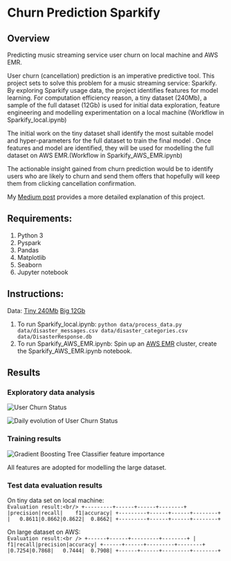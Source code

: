 # Churn Prediction Sparkify
## Overview

Predicting music streaming service user churn on local machine and AWS EMR.

User churn (cancellation) prediction is an imperative predictive tool. This project sets to solve this problem for a music streaming service: Sparkify. By exploring Sparkify usage data, the project identifies features for model learning. For computation efficiency reason, a tiny dataset (240Mb), a sample of the full dataset (12Gb) is used for initial data exploration, feature engineering and modelling experimentation on a local machine (Workflow in Sparkify_local.ipynb)

The initial work on the tiny dataset shall identify the most suitable model and hyper-parameters for the full dataset to train the final model . Once features and model are identified, they will be used for modelling the full dataset on AWS EMR.(Workflow in Sparkify_AWS_EMR.ipynb)

The actionable insight gained from churn prediction would be to identify users who are likely to churn and send them offers that hopefully will keep them from clicking cancellation confirmation.

My [Medium post](https://medium.com/@jiewwantan/sparkify-user-churn-prediction-using-pyspark-32be364e8296) provides a more detailed explanation of this project. 

## Requirements: 

1. Python 3
2. Pyspark
3. Pandas
4. Matplotlib
5. Seaborn
6. Jupyter notebook

## Instructions:

Data: 
[Tiny 240Mb](https://drive.google.com/open?id=1-hi73PWXdMxNLvYWJtL2Y6Rig2rT5B5K)
[Big 12Gb](s3a://udacity-dsnd/sparkify/sparkify_event_data.json)

1. To run Sparkify_local.ipynb:
    `python data/process_data.py data/disaster_messages.csv data/disaster_categories.csv data/DisasterResponse.db`
2. To run Sparkify_AWS_EMR.ipynb:
  Spin up an [AWS EMR](https://console.aws.amazon.com/elasticmapreduce/) cluster, create the Sparkify_AWS_EMR.ipynb notebook.
        
## Results

### Exploratory data analysis

[image1]: https://github.com/jiewwantan/Churn_prediction_Sparkify/blob/master/plots/churn_level.png "User Churn Status"
![User Churn Status][image1]

[image2]: https://github.com/jiewwantan/Churn_prediction_Sparkify/blob/master/plots/user_daily_churn.png "Daily evolution of User Churn Status"
![Daily evolution of User Churn Status][image2]

### Training results

[image3]: https://github.com/jiewwantan/Churn_prediction_Sparkify/blob/master/plots/feature_importance_GBTClassifier.png "Gradient Boosting Tree Classifier feature importance"
![Gradient Boosting Tree Classifier feature importance][image3]

All features are adopted for modelling the large dataset. 

### Test data evaluation results

On tiny data set on local machine:<br/>
`Evaluation result:<br/>
+---------+------+------+--------+
|precision|recall|    f1|accuracy|
+---------+------+------+--------+
|   0.8611|0.8662|0.8622|  0.8662|
+---------+------+------+--------+`

On large dataset on AWS: <br/>
`Evaluation result:<br />
+------+------+---------+--------+
|    f1|recall|precision|accuracy|
+------+------+---------+--------+
|0.7254|0.7868|   0.7444|  0.7908|
+------+------+---------+--------+`

